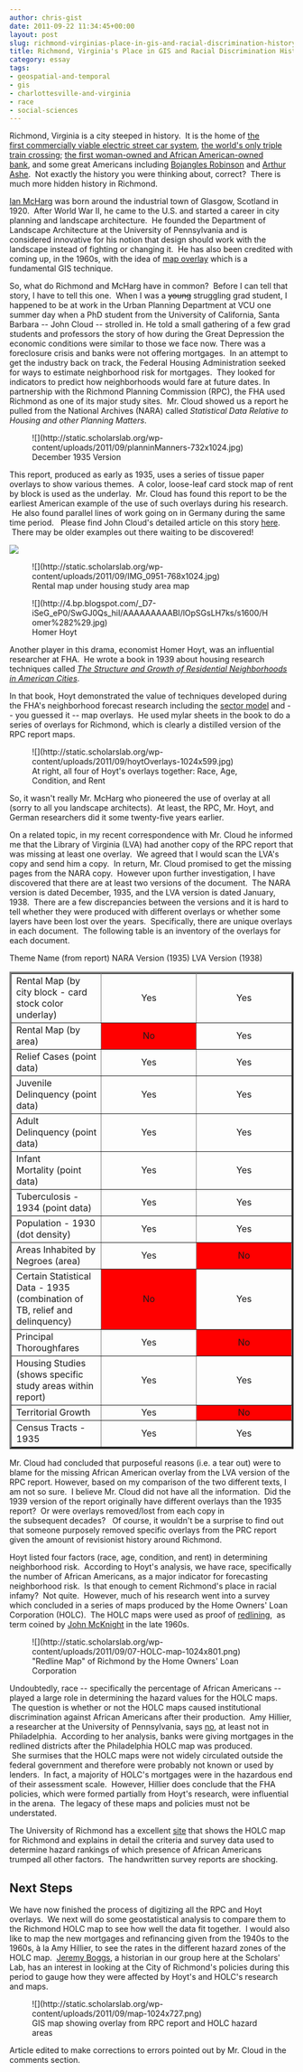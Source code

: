 ```yaml
---
author: chris-gist
date: 2011-09-22 11:34:45+00:00
layout: post
slug: richmond-virginias-place-in-gis-and-racial-discrimination-history
title: Richmond, Virginia's Place in GIS and Racial Discrimination History
category: essay
tags:
- geospatial-and-temporal
- gis
- charlottesville-and-virginia
- race
- social-sciences
---
```


Richmond, Virginia is a city steeped in history.  It is the home of [the first commercially viable electric street car system](http://chpn.net/news/2006/02/16/a-history-of-richmonds-trolleys_336/), [the world's only triple train crossing](http://richmondthenandnow.com/Newspaper-Articles/Triple-Train-Crossing.html); [the first woman-owned and African American-owned bank](http://www.encyclopediavirginia.org/Walker_Maggie_Lena_1864-1934), and some great Americans including [Bojangles Robinson](http://atdf.org/awards/bojangles.html) and [Arthur Ashe](http://www.encyclopediavirginia.org/Ashe_Arthur_1943-1993).  Not exactly the history you were thinking about, correct?  There is much more hidden history in Richmond.

[Ian McHarg](http://www.nytimes.com/2001/03/12/arts/12MCHA.html) was born around the industrial town of Glasgow, Scotland in 1920.  After World War II, he came to the U.S. and started a career in city planning and landscape architecture.  He founded the Department of Landscape Architecture at the University of Pennsylvania and is considered innovative for his notion that design should work with the landscape instead of fighting or changing it.  He has also been credited with coming up, in the 1960s, with the idea of [map overlay](http://en.wikipedia.org/wiki/Geographic_information_system#Map_overlay) which is a fundamental GIS technique.

So, what do Richmond and McHarg have in common?  Before I can tell that story, I have to tell this one.  When I was a <del>young</del> struggling grad student, I happened to be at work in the Urban Planning Department at VCU one summer day when a PhD student from the University of California, Santa Barbara -- John Cloud -- strolled in. He told a small gathering of a few grad students and professors the story of how during the Great Depression the economic conditions were similar to those we face now. There was a foreclosure crisis and banks were not offering mortgages.  In an attempt to get the industry back on track, the Federal Housing Administration seeked for ways to estimate neighborhood risk for mortgages.  They looked for indicators to predict how neighborhoods would fare at future dates. In partnership with the Richmond Planning Commission (RPC), the FHA used Richmond as one of its major study sites.  Mr. Cloud showed us a report he pulled from the National Archives (NARA) called _Statistical Data Relative to Housing and other Planning Matters_.

<figure>
  ![](http://static.scholarslab.org/wp-content/uploads/2011/09/planninManners-732x1024.jpg)
  <figcaption>
 December 1935 Version
</figcaption>

</figure>

This report, produced as early as 1935, uses a series of tissue paper overlays to show various themes.  A color, loose-leaf card stock map of rent by block is used as the underlay.  Mr. Cloud has found this report to be the earliest American example of the use of such overlays during his research.  He also found parallel lines of work going on in Germany during the same time period.   Please find John Cloud's detailed article on this story [here](http://www.cartogis.org/docs/proceedings/2005/cloud.pdf).  There may be older examples out there waiting to be discovered!

![](http://static.scholarslab.org/wp-content/uploads/2011/09/IMG_0955-1024x768.jpg)

<figure>
  ![](http://static.scholarslab.org/wp-content/uploads/2011/09/IMG_0951-768x1024.jpg)
  <figcaption>
 Rental map under housing study area map
</figcaption>

</figure>

<figure>
  ![](http://4.bp.blogspot.com/_D7-iSeG_eP0/SwGJ0Qs_hiI/AAAAAAAAABI/lOpSGsLH7ks/s1600/Homer%282%29.jpg)
  <figcaption>
 Homer Hoyt
</figcaption>

</figure>

Another player in this drama, economist Homer Hoyt, was an influential researcher at FHA.  He wrote a book in 1939 about housing research techniques called _[The Structure and Growth of Residential Neighborhoods in American Cities](http://www.archive.org/details/structuregrowtho00unitrich)_.

In that book, Hoyt demonstrated the value of techniques developed during the FHA's neighborhood forecast research including the [sector model](http://en.wikipedia.org/wiki/Sector_model) and -- you guessed it -- map overlays.  He used mylar sheets in the book to do a series of overlays for Richmond, which is clearly a distilled version of the RPC report maps.

<figure>
  ![](http://static.scholarslab.org/wp-content/uploads/2011/09/hoytOverlays-1024x599.jpg)
  <figcaption>
 At right, all four of Hoyt's overlays together: Race, Age, Condition, and Rent
</figcaption>

</figure>

So, it wasn't really Mr. McHarg who pioneered the use of overlay at all (sorry to all you landscape architects).  At least, the RPC, Mr. Hoyt, and German researchers did it some twenty-five years earlier.

On a related topic, in my recent correspondence with Mr. Cloud he informed me that the Library of Virginia (LVA) had another copy of the RPC report that was missing at least one overlay.  We agreed that I would scan the LVA's copy and send him a copy.  In return, Mr. Cloud promised to get the missing pages from the NARA copy.  However upon further investigation, I have discovered that there are at least two versions of the document.  The NARA version is dated December, 1935, and the LVA version is dated January, 1938.  There are a few discrepancies between the versions and it is hard to tell whether they were produced with different overlays or whether some layers have been lost over the years.  Specifically, there are unique overlays in each document.  The following table is an inventory of the overlays for each document.
<table cellpadding="5" align="center" border="3" >
<tbody >
<tr >
Theme Name
(from report)
NARA Version
(1935)
LVA Version
(1938)
</tr>
<tr >

<td width="15%" >Rental Map
(by city block - card stock color underlay)
</td>

<td style="text-align: center;" >Yes
</td>

<td style="text-align: center;" >Yes
</td>
</tr>
<tr >

<td width="15%" >Rental Map (by area)
</td>

<td bgcolor="red" style="text-align: center;" >No
</td>

<td style="text-align: center;" >Yes
</td>
</tr>
<tr >

<td >Relief Cases (point data)
</td>

<td style="text-align: center;" >Yes
</td>

<td style="text-align: center;" >Yes
</td>
</tr>
<tr >

<td >Juvenile Delinquency (point data)
</td>

<td style="text-align: center;" >Yes
</td>

<td style="text-align: center;" >Yes
</td>
</tr>
<tr >

<td >Adult Delinquency (point data)
</td>

<td style="text-align: center;" >Yes
</td>

<td style="text-align: center;" >Yes
</td>
</tr>
<tr >

<td >Infant Mortality (point data)
</td>

<td style="text-align: center;" >Yes
</td>

<td style="text-align: center;" >Yes
</td>
</tr>
<tr >

<td >Tuberculosis - 1934 (point data)
</td>

<td style="text-align: center;" >Yes
</td>

<td style="text-align: center;" >Yes
</td>
</tr>
<tr >

<td >Population - 1930 (dot density)
</td>

<td style="text-align: center;" >Yes
</td>

<td style="text-align: center;" >Yes
</td>
</tr>
<tr >

<td >Areas Inhabited by Negroes (area)
</td>

<td style="text-align: center;" >Yes
</td>

<td bgcolor="red" style="text-align: center;" >No
</td>
</tr>
<tr >

<td >Certain Statistical Data - 1935
(combination of TB, relief and delinquency)
</td>

<td bgcolor="red" style="text-align: center;" >No
</td>

<td style="text-align: center;" >Yes
</td>
</tr>
<tr >

<td >Principal Thoroughfares
</td>

<td style="text-align: center;" >Yes
</td>

<td bgcolor="red" style="text-align: center;" >No
</td>
</tr>
<tr >

<td >Housing Studies
(shows specific study areas within report)
</td>

<td style="text-align: center;" >Yes
</td>

<td style="text-align: center;" >Yes
</td>
</tr>
<tr >

<td >Territorial Growth
</td>

<td style="text-align: center;" >Yes
</td>

<td bgcolor="red" style="text-align: center;" >No
</td>
</tr>
<tr >

<td >Census Tracts - 1935
</td>

<td style="text-align: center;" >Yes
</td>

<td style="text-align: center;" >Yes
</td>
</tr>
</tbody>
</table>
Mr. Cloud had concluded that purposeful reasons (i.e. a tear out) were to blame for the missing African American overlay from the LVA version of the RPC report. However, based on my comparison of the two different texts, I am not so sure.  I believe Mr. Cloud did not have all the information.  Did the 1939 version of the report originally have different overlays than the 1935 report?  Or were overlays removed/lost from each copy in the subsequent decades?   Of course, it wouldn't be a surprise to find out that someone purposely removed specific overlays from the PRC report given the amount of revisionist history around Richmond.

Hoyt listed four factors (race, age, condition, and rent) in determining neighborhood risk.  According to Hoyt's analysis, we have race, specifically the number of African Americans, as a major indicator for forecasting neighborhood risk.  Is that enough to cement Richmond's place in racial infamy?  Not quite.  However, much of his research went into a survey which concluded in a series of maps produced by the Home Owners' Loan Corporation (HOLC).  The HOLC maps were used as proof of [redlining](http://encyclopedia.chicagohistory.org/pages/1050.html),  as term coined by [John McKnight](http://www.northwestern.edu/ipr/people/mcknight.html) in the late 1960s.

<figure>
  ![](http://static.scholarslab.org/wp-content/uploads/2011/09/07-HOLC-map-1024x801.png)
  <figcaption>
 "Redline Map" of Richmond by the Home Owners' Loan Corporation
</figcaption>

</figure>

Undoubtedly, race -- specifically the percentage of African Americans -- played a large role in determining the hazard values for the HOLC maps.  The question is whether or not the HOLC maps caused institutional discrimination against African Americans after their production.  Amy Hillier, a researcher at the University of Pennsylvania, says [no](http://cml.upenn.edu/redlining/), at least not in Philadelphia.  According to her analysis, banks were giving mortgages in the redlined districts after the Philadelphia HOLC map was produced.  She surmises that the HOLC maps were not widely circulated outside the federal government and therefore were probably not known or used by lenders.  In fact, a majority of HOLC's mortgages were in the hazardous end of their assessment scale.  However, Hillier does conclude that the FHA policies, which were formed partially from Hoyt's research, were influential in the arena.  The legacy of these maps and policies must not be understated.

The University of Richmond has a excellent [site](http://dsl.richmond.edu/holc/) that shows the HOLC map for Richmond and explains in detail the criteria and survey data used to determine hazard rankings of which presence of African Americans trumped all other factors.  The handwritten survey reports are shocking.


## Next Steps


We have now finished the process of digitizing all the RPC and Hoyt overlays.  We next will do some geostatistical analysis to compare them to the Richmond HOLC map to see how well the data fit together.  I would also like to map the new mortgages and refinancing given from the 1940s to the 1960s, à la Amy Hillier, to see the rates in the different hazard zones of the HOLC map.  [Jeremy Boggs](http://jeremyboggs.net/), a historian in our group here at the Scholars' Lab, has an interest in looking at the City of Richmond's policies during this period to gauge how they were affected by Hoyt's and HOLC's research and maps.

<figure>
  ![](http://static.scholarslab.org/wp-content/uploads/2011/09/map-1024x727.png)
  <figcaption>
 GIS map showing overlay from RPC report and HOLC hazard areas
</figcaption>

</figure>

Article edited to make corrections to errors pointed out by Mr. Cloud in the comments section.
